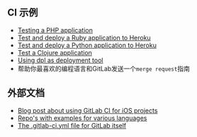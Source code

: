 
## CI 示例

* [Testing a PHP application](http://git.daojia-inc.com/help/ci/examples/php.md)
* [Test and deploy a Ruby application to Heroku](http://git.daojia-inc.com/help/ci/examples/test-and-deploy-ruby-application-to-heroku.md)
* [Test and deploy a Python application to Heroku](http://git.daojia-inc.com/help/ci/examples/test-and-deploy-python-application-to-heroku.md)
* [Test a Clojure application](http://git.daojia-inc.com/help/ci/examples/test-clojure-application.md)
* [Using dpl as deployment tool](http://git.daojia-inc.com/help/ci/deployment/README.md)
* 帮助你最喜欢的编程语言和GitLab发送一个`merge request`指南

## 外部文档

* [Blog post about using GitLab CI for iOS projects](https://about.gitlab.com/2016/03/10/setting-up-gitlab-ci-for-ios-projects/)
* [
Repo's with examples for various languages](https://gitlab.com/groups/gitlab-examples)
* [The .gitlab-ci.yml file for GitLab itself](https://gitlab.com/gitlab-org/gitlab-ce/blob/master/.gitlab-ci.yml)
